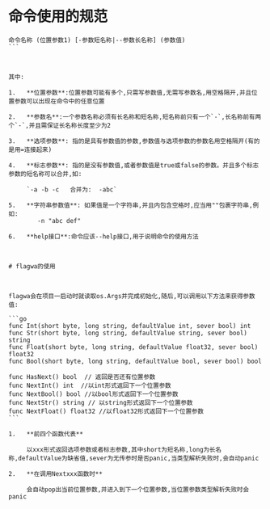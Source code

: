 # 命令使用的规范

````
命令名称 (位置参数1) [-参数短名称|--参数长名称] (参数值) 
```



其中:

1.   **位置参数**:位置参数可能有多个,只需写参数值,无需写参数名,用空格隔开,并且位置参数可以出现在命令中的任意位置

2.   **参数名**:一个参数名称必须有长名称和短名称,短名称前只有一个`-`,长名称前有两个`-`,并且需保证长名称长度至少为2

3.   **选项参数**: 指的是具有参数值的参数,参数值与选项参数的参数名用空格隔开(有的是用=连接起来)

4.   **标志参数**: 指的是没有参数值,或者参数值是true或false的参数。并且多个标志参数的短名称可以合并,如:

     `-a -b -c   合并为:  -abc`

5.   **字符串参数值**: 如果值是一个字符串,并且内包含空格时,应当用""包裹字符串,例如:
        -n "abc def"

6.   **help接口**:命令应该--help接口,用于说明命令的使用方法



# flagwa的使用



flagwa会在项目一启动时就读取os.Args并完成初始化,随后,可以调用以下方法来获得参数值:

```go
func Int(short byte, long string, defaultValue int, sever bool) int
func Str(short byte, long string, defaultValue string, sever bool) string 
func Float(short byte, long string, defaultValue float32, sever bool) float32 
func Bool(short byte, long string, defaultValue bool, sever bool) bool 

func HasNext() bool  // 返回是否还有位置参数
func NextInt() int 	//以int形式返回下一个位置参数
func NextBool() bool //以bool形式返回下一个位置参数
func NextStr() string // 以string形式返回下一个位置参数
func NextFloat() float32 //以float32形式返回下一个位置参数
```

1.   **前四个函数代表**

     以xxx形式返回选项参数或者标志参数,其中short为短名称,long为长名称,defaultValue为缺省值,sever为无传参时是否panic,当类型解析失败时,会自动panic

2.   **在调用Nextxxx函数时**

     会自动pop出当前位置参数,并进入到下一个位置参数,当位置参数类型解析失败时会panic
